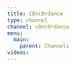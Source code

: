 ```yaml
---
title: C0nc0rdance
type: channel
channel: c0nc0rdance
menu:
  main:
    parent: Channels
videos:
---
```

